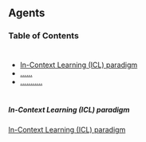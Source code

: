 
## Agents 

### Table of Contents

#

- [In-Context Learning (ICL) paradigm](#agents-ICL-quickstart-1)
- [......](#leiden-algo-1)
- [...........](#Neo4j-GraphRAG-1)

#


##### In-Context Learning (ICL) paradigm
<p id="agents-ICL-quickstart-1">

[In-Context Learning (ICL) paradigm](./ICL_InContextLearning.md)

</p>

#
